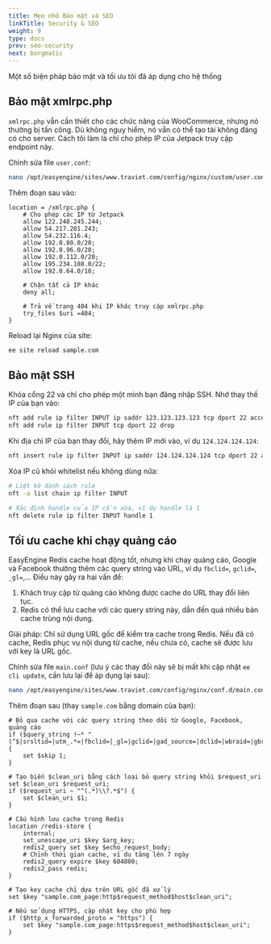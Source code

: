 ```yaml
---
title: Mẹo nhỏ Bảo mật và SEO
linkTitle: Security & SEO
weight: 9
type: docs
prev: seo-security
next: borgmatic
---
```


Một số biện pháp bảo mật và tối ưu tôi đã áp dụng cho hệ thống

## Bảo mật xmlrpc.php  

`xmlrpc.php` vẫn cần thiết cho các chức năng của WooCommerce, nhưng nó thường bị tấn công. Dù không nguy hiểm, nó vẫn có thể tạo tải không đáng có cho server. Cách tôi làm là chỉ cho phép IP của Jetpack truy cập endpoint này.  

Chỉnh sửa file `user.conf`:  

```bash
nano /opt/easyengine/sites/www.traviet.com/config/nginx/custom/user.conf
```

Thêm đoạn sau vào:  

```nginx
location = /xmlrpc.php {
    # Cho phép các IP từ Jetpack
    allow 122.248.245.244;
    allow 54.217.201.243;
    allow 54.232.116.4;
    allow 192.0.80.0/20;
    allow 192.0.96.0/20;
    allow 192.0.112.0/20;
    allow 195.234.108.0/22;
    allow 192.0.64.0/18;

    # Chặn tất cả IP khác
    deny all;

    # Trả về trang 404 khi IP khác truy cập xmlrpc.php
    try_files $uri =404;
}
```

Reload lại Nginx của site:  

```bash
ee site reload sample.com 
```

## Bảo mật SSH  

Khóa cổng 22 và chỉ cho phép một mình bạn đăng nhập SSH. Nhớ thay thế IP của bạn vào:  

```bash
nft add rule ip filter INPUT ip saddr 123.123.123.123 tcp dport 22 accept
nft add rule ip filter INPUT tcp dport 22 drop
```

Khi địa chỉ IP của bạn thay đổi, hãy thêm IP mới vào, ví dụ `124.124.124.124`:  

```bash
nft insert rule ip filter INPUT ip saddr 124.124.124.124 tcp dport 22 accept
```

Xóa IP cũ khỏi whitelist nếu không dùng nữa:  

```bash
# Liệt kê danh sách rule
nft -a list chain ip filter INPUT 

# Xác định handle của IP cần xóa, ví dụ handle là 1
nft delete rule ip filter INPUT handle 1 
```

## Tối ưu cache khi chạy quảng cáo  

EasyEngine Redis cache hoạt động tốt, nhưng khi chạy quảng cáo, Google và Facebook thường thêm các query string vào URL, ví dụ `fbclid=`, `gclid=`, `_gl=`,... Điều này gây ra hai vấn đề:  

1. Khách truy cập từ quảng cáo không được cache do URL thay đổi liên tục.  
2. Redis có thể lưu cache với các query string này, dẫn đến quá nhiều bản cache trùng nội dung.  

Giải pháp: Chỉ sử dụng URL gốc để kiểm tra cache trong Redis. Nếu đã có cache, Redis phục vụ nội dung từ cache, nếu chưa có, cache sẽ được lưu với key là URL gốc.  

Chỉnh sửa file `main.conf` (lưu ý các thay đổi này sẽ bị mất khi cập nhật `ee cli update`, cần lưu lại để áp dụng lại sau):  

```bash
nano /opt/easyengine/sites/www.traviet.com/config/nginx/conf.d/main.conf
```

Thêm đoạn sau (thay `sample.com` bằng domain của bạn):  

```nginx
# Bỏ qua cache với các query string theo dõi từ Google, Facebook, quảng cáo
if ($query_string !~* "(^$|srsltid=|utm_.*=|fbclid=|_gl=|gclid=|gad_source=|dclid=|wbraid=|gbraid=|gclsrc=)") {
    set $skip 1;
}

# Tạo biến $clean_uri bằng cách loại bỏ query string khỏi $request_uri
set $clean_uri $request_uri;
if ($request_uri ~ "^(.*)\\?.*$") {
    set $clean_uri $1;
}

# Cấu hình lưu cache trong Redis
location /redis-store {
    internal;
    set_unescape_uri $key $arg_key;
    redis2_query set $key $echo_request_body;
    # Chỉnh thời gian cache, ví dụ tăng lên 7 ngày
    redis2_query expire $key 604800;
    redis2_pass redis;
}

# Tạo key cache chỉ dựa trên URL gốc đã xử lý
set $key "sample.com_page:http$request_method$host$clean_uri"; 

# Nếu sử dụng HTTPS, cập nhật key cho phù hợp
if ($http_x_forwarded_proto = "https") {
    set $key "sample.com_page:https$request_method$host$clean_uri";
}
```
